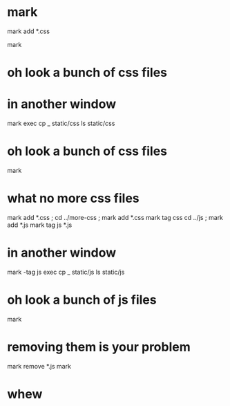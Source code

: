 # mark

  mark add *.css

  mark
  # oh look a bunch of css files

  # in another window
  mark exec cp _ static/css
  ls static/css
  # oh look a bunch of css files

  mark
  # what no more css files

  mark add *.css ; cd ../more-css ; mark add *.css
  mark tag css
  cd ../js ; mark add *.js
  mark tag js *.js

  # in another window
  mark -tag js exec cp _ static/js
  ls static/js
  # oh look a bunch of js files

  mark
  # removing them is your problem

  mark remove *.js
  mark
  # whew


